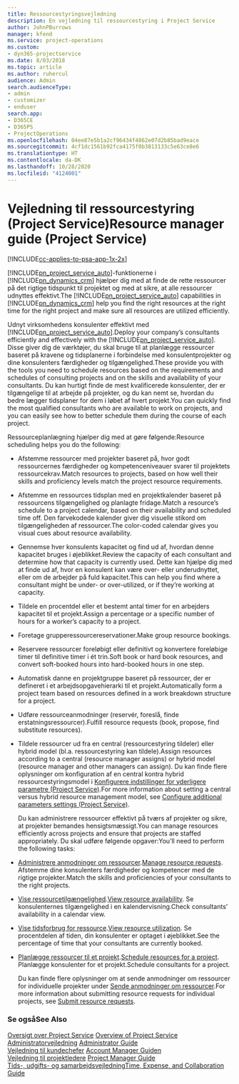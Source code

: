 ```yaml
---
title: Ressourcestyringsvejledning
description: En vejledning til ressourcestyring i Project Service
author: JohnPBurrows
manager: kfend
ms.service: project-operations
ms.custom:
- dyn365-projectservice
ms.date: 8/03/2018
ms.topic: article
ms.author: ruhercul
audience: Admin
search.audienceType:
- admin
- customizer
- enduser
search.app:
- D365CE
- D365PS
- ProjectOperations
ms.openlocfilehash: 04ee87e5b1a2cf96434f4862e07d2b85bad9eace
ms.sourcegitcommit: 4cf1dc1561b92fca4175f0b3813133c5e63ce8e6
ms.translationtype: HT
ms.contentlocale: da-DK
ms.lasthandoff: 10/28/2020
ms.locfileid: "4124001"
---
```

# <a name="resource-manager-guide-project-service"></a><span data-ttu-id="7af6e-103">Vejledning til ressourcestyring (Project Service)</span><span class="sxs-lookup"><span data-stu-id="7af6e-103">Resource manager guide (Project Service)</span></span>

[!INCLUDE[cc-applies-to-psa-app-1x-2x](../includes/cc-applies-to-psa-app-1x-2x.md)]

<span data-ttu-id="7af6e-104">[!INCLUDE[pn_project_service_auto](../includes/pn-project-service-auto.md)]-funktionerne i [!INCLUDE[pn_dynamics_crm](../includes/pn-dynamics-crm.md)] hjælper dig med at finde de rette ressourcer på det rigtige tidspunkt til projektet og med at sikre, at alle ressourcer udnyttes effektivt.</span><span class="sxs-lookup"><span data-stu-id="7af6e-104">The [!INCLUDE[pn_project_service_auto](../includes/pn-project-service-auto.md)] capabilities in [!INCLUDE[pn_dynamics_crm](../includes/pn-dynamics-crm.md)] help you find the right resources at the right time for the right project and make sure all resources are utilized efficiently.</span></span>  
  
 <span data-ttu-id="7af6e-105">Udnyt virksomhedens konsulenter effektivt med [!INCLUDE[pn_project_service_auto](../includes/pn-project-service-auto.md)].</span><span class="sxs-lookup"><span data-stu-id="7af6e-105">Deploy your company’s consultants efficiently and effectively with the [!INCLUDE[pn_project_service_auto](../includes/pn-project-service-auto.md)].</span></span> <span data-ttu-id="7af6e-106">Disse giver dig de værktøjer, du skal bruge til at planlægge ressourcer baseret på kravene og tidsplanerne i forbindelse med konsulentprojekter og dine konsulenters færdigheder og tilgængelighed.</span><span class="sxs-lookup"><span data-stu-id="7af6e-106">These provide you with the tools you need to schedule resources based on the requirements and schedules of consulting projects and on the skills and availability of your consultants.</span></span> <span data-ttu-id="7af6e-107">Du kan hurtigt finde de mest kvalificerede konsulenter, der er tilgængelige til at arbejde på projekter, og du kan nemt se, hvordan du bedre lægger tidsplaner for dem i løbet af hvert projekt.</span><span class="sxs-lookup"><span data-stu-id="7af6e-107">You can quickly find the most qualified consultants who are available to work on projects, and you can easily see how to better schedule them during the course of each project.</span></span>  
  
 <span data-ttu-id="7af6e-108">Ressourceplanlægning hjælper dig med at gøre følgende:</span><span class="sxs-lookup"><span data-stu-id="7af6e-108">Resource scheduling helps you do the following:</span></span>  
  
- <span data-ttu-id="7af6e-109">Afstemme ressourcer med projekter baseret på, hvor godt ressourcernes færdigheder og kompetenceniveauer svarer til projektets ressourcekrav.</span><span class="sxs-lookup"><span data-stu-id="7af6e-109">Match resources to projects, based on how well their skills and proficiency levels match the project resource requirements.</span></span>  
  
- <span data-ttu-id="7af6e-110">Afstemme en ressources tidsplan med en projektkalender baseret på ressourcens tilgængelighed og planlagte fridage.</span><span class="sxs-lookup"><span data-stu-id="7af6e-110">Match a resource’s schedule to a project calendar, based on their availability and scheduled time off.</span></span> <span data-ttu-id="7af6e-111">Den farvekodede kalender giver dig visuelle stikord om tilgængeligheden af ressourcer.</span><span class="sxs-lookup"><span data-stu-id="7af6e-111">The color-coded calendar gives you visual cues about resource availability.</span></span>  
  
- <span data-ttu-id="7af6e-112">Gennemse hver konsulents kapacitet og find ud af, hvordan denne kapacitet bruges i øjeblikket.</span><span class="sxs-lookup"><span data-stu-id="7af6e-112">Review the capacity of each consultant and determine how that capacity is currently used.</span></span> <span data-ttu-id="7af6e-113">Dette kan hjælpe dig med at finde ud af, hvor en konsulent kan være over- eller underudnyttet, eller om de arbejder på fuld kapacitet.</span><span class="sxs-lookup"><span data-stu-id="7af6e-113">This can help you find where a consultant might be under- or over-utilized, or if they’re working at capacity.</span></span>  
  
- <span data-ttu-id="7af6e-114">Tildele en procentdel eller et bestemt antal timer for en arbejders kapacitet til et projekt.</span><span class="sxs-lookup"><span data-stu-id="7af6e-114">Assign a percentage or a specific number of hours for a worker’s capacity to a project.</span></span>  
  
- <span data-ttu-id="7af6e-115">Foretage grupperessourcereservationer.</span><span class="sxs-lookup"><span data-stu-id="7af6e-115">Make group resource bookings.</span></span>  
  
- <span data-ttu-id="7af6e-116">Reservere ressourcer foreløbigt eller definitivt og konvertere foreløbige timer til definitive timer i ét trin.</span><span class="sxs-lookup"><span data-stu-id="7af6e-116">Soft book or hard book resources, and convert soft-booked hours into hard-booked hours in one step.</span></span>  
  
- <span data-ttu-id="7af6e-117">Automatisk danne en projektgruppe baseret på ressourcer, der er defineret i et arbejdsopgavehierarki til et projekt.</span><span class="sxs-lookup"><span data-stu-id="7af6e-117">Automatically form a project team based on resources defined in a work breakdown structure for a project.</span></span>  
  
- <span data-ttu-id="7af6e-118">Udføre ressourceanmodninger (reservér, foreslå, finde erstatningsressourcer).</span><span class="sxs-lookup"><span data-stu-id="7af6e-118">Fulfill resource requests (book, propose, find substitute resources).</span></span>  
  
- <span data-ttu-id="7af6e-119">Tildele ressourcer ud fra en central (ressourcestyring tildeler) eller hybrid model (bl.a. ressourcestyring kan tildele).</span><span class="sxs-lookup"><span data-stu-id="7af6e-119">Assign resources according to a central (resource manager assigns) or hybrid model (resource manager and other managers can assign).</span></span> <span data-ttu-id="7af6e-120">Du kan finde flere oplysninger om konfiguration af en central kontra hybrid ressourcestyringsmodel i [Konfigurere indstillinger for yderligere parametre (Project Service)](../psa/configure-additional-parameters-settings.md).</span><span class="sxs-lookup"><span data-stu-id="7af6e-120">For more information about setting a central versus hybrid resource management model, see [Configure additional parameters settings (Project Service)](../psa/configure-additional-parameters-settings.md).</span></span>  
  
  <span data-ttu-id="7af6e-121">Du kan administrere ressourcer effektivt på tværs af projekter og sikre, at projekter bemandes hensigtsmæssigt.</span><span class="sxs-lookup"><span data-stu-id="7af6e-121">You can manage resources efficiently across projects and ensure that projects are staffed appropriately.</span></span> <span data-ttu-id="7af6e-122">Du skal udføre følgende opgaver:</span><span class="sxs-lookup"><span data-stu-id="7af6e-122">You’ll need to perform the following tasks:</span></span>  
  
- <span data-ttu-id="7af6e-123">[Administrere anmodninger om ressourcer](../psa/manage-resource-requests.md).</span><span class="sxs-lookup"><span data-stu-id="7af6e-123">[Manage resource requests](../psa/manage-resource-requests.md).</span></span> <span data-ttu-id="7af6e-124">Afstemme dine konsulenters færdigheder og kompetencer med de rigtige projekter.</span><span class="sxs-lookup"><span data-stu-id="7af6e-124">Match the skills and proficiencies of your consultants to the right projects.</span></span>  
  
- <span data-ttu-id="7af6e-125">[Vise ressourcetilgængelighed](../psa/view-resource-availability.md).</span><span class="sxs-lookup"><span data-stu-id="7af6e-125">[View resource availability](../psa/view-resource-availability.md).</span></span> <span data-ttu-id="7af6e-126">Se konsulenternes tilgængelighed i en kalendervisning.</span><span class="sxs-lookup"><span data-stu-id="7af6e-126">Check consultants’ availability in a calendar view.</span></span>  
  
- <span data-ttu-id="7af6e-127">[Vise tidsforbrug for ressource](../psa/view-resource-utilization.md).</span><span class="sxs-lookup"><span data-stu-id="7af6e-127">[View resource utilization](../psa/view-resource-utilization.md).</span></span> <span data-ttu-id="7af6e-128">Se procentdelen af tiden, din konsulenter er optaget i øjeblikket.</span><span class="sxs-lookup"><span data-stu-id="7af6e-128">See the percentage of time that your consultants are currently booked.</span></span>  
  
- <span data-ttu-id="7af6e-129">[Planlægge ressourcer til et projekt](../psa/schedule-resources-project.md).</span><span class="sxs-lookup"><span data-stu-id="7af6e-129">[Schedule resources for a project](../psa/schedule-resources-project.md).</span></span> <span data-ttu-id="7af6e-130">Planlægge konsulenter for et projekt.</span><span class="sxs-lookup"><span data-stu-id="7af6e-130">Schedule consultants for a project.</span></span>  
  
  <span data-ttu-id="7af6e-131">Du kan finde flere oplysninger om at sende anmodninger om ressourcer for individuelle projekter under [Sende anmodninger om ressourcer](../psa/submit-resource-requests.md).</span><span class="sxs-lookup"><span data-stu-id="7af6e-131">For more information about submitting resource requests for individual projects, see [Submit resource requests](../psa/submit-resource-requests.md).</span></span>  
  
### <a name="see-also"></a><span data-ttu-id="7af6e-132">Se også</span><span class="sxs-lookup"><span data-stu-id="7af6e-132">See Also</span></span>  
 <span data-ttu-id="7af6e-133">[Oversigt over Project Service](../psa/overview.md) </span><span class="sxs-lookup"><span data-stu-id="7af6e-133">[Overview of Project Service](../psa/overview.md) </span></span>  
 <span data-ttu-id="7af6e-134">[Administratorvejledning](../psa/admin-guide.md) </span><span class="sxs-lookup"><span data-stu-id="7af6e-134">[Administrator Guide](../psa/admin-guide.md) </span></span>  
 <span data-ttu-id="7af6e-135">[Vejledning til kundechefer](../psa/account-manager-guide.md) </span><span class="sxs-lookup"><span data-stu-id="7af6e-135">[Account Manager Guiden](../psa/account-manager-guide.md) </span></span>  
 <span data-ttu-id="7af6e-136">[Vejledning til projektledere](../psa/project-manager-guide.md) </span><span class="sxs-lookup"><span data-stu-id="7af6e-136">[Project Manager Guide](../psa/project-manager-guide.md) </span></span>  
 [<span data-ttu-id="7af6e-137">Tids-, udgifts- og samarbejdsvejledning</span><span class="sxs-lookup"><span data-stu-id="7af6e-137">Time, Expense, and Collaboration Guide</span></span>](../psa/time-expense-collaboration-guide.md)
